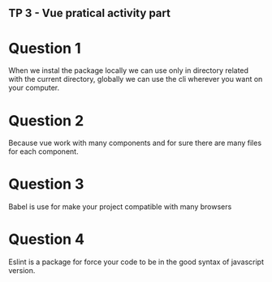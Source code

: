 ## TP 3 - Vue pratical activity part

# Question 1

When we instal the package locally we can use only in directory related with the current directory, globally we can use the cli wherever you want on your computer.

# Question 2

Because vue work with many components and for sure there are many files for each component.

# Question 3

Babel is use for make your project compatible with many browsers 

# Question 4 

Eslint is a package for force your code to be in the good syntax of javascript version.

